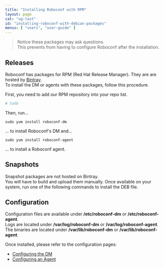 ```yaml
---
title: "Installing Roboconf with RPM"
layout: page
cat: "ug-last"
id: "installing-roboconf-with-debian-packages"
menus: [ "users", "user-guide" ]
---
```


> Notice these packages may ask questions.  
> This prevents from having to configure Roboconf after the installation.


## Releases

Roboconf has packages for RPM (Red Hat Release Manager). They are are hosted by [Bintray](https://bintray.com/roboconf/roboconf-debian-packages).  
To install the DM or agents with these packages, follow this procedure.

First, you need to add our RPM repository into your repo list.

```bash
# todo
```

Then, run...

```
sudo yum install roboconf-dm
```

... to install Roboconf's DM and...

```
sudo yum install roboconf-agent
```

... to install a Roboconf agent.


## Snapshots

Snapshot packages are not hosted on Bintray.  
You will have to build and upload them manually. Once available on your system, run one
of the following commands to install the DEB file.


## Configuration

Configuration files are available under **/etc/roboconf-dm** or **/etc/roboconf-agent**.  
Logs are located under **/var/log/roboconf-dm** or **/var/log/roboconf-agent**.  
The binaries are located under **/var/lib/roboconf-dm** or **/var/lib/roboconf-agent**.

Once installed, please refer to the configuration pages:

* [Configuring the DM](configuring-the-deployment-manager.html)
* [Configuring an Agent](configuring-an-agent.html)
